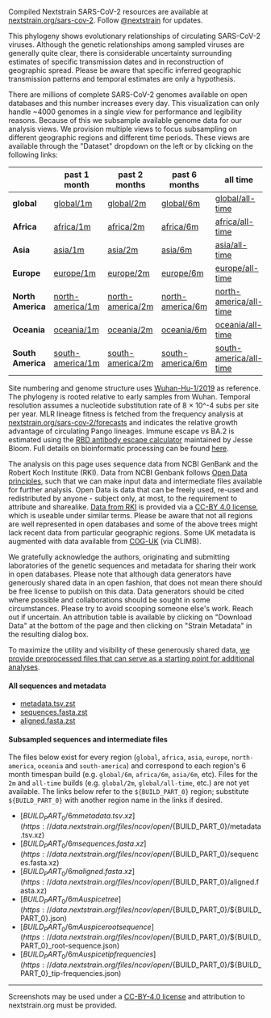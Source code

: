 Compiled Nextstrain SARS-CoV-2 resources are available at [nextstrain.org/sars-cov-2](https://nextstrain.org/sars-cov-2/). Follow [@nextstrain](https://twitter.com/nextstrain) for updates.

This phylogeny shows evolutionary relationships of circulating SARS-CoV-2 viruses. Although the genetic relationships among sampled viruses are generally quite clear, there is considerable uncertainty surrounding estimates of specific transmission dates and in reconstruction of geographic spread. Please be aware that specific inferred geographic transmission patterns and temporal estimates are only a hypothesis.

There are millions of complete SARS-CoV-2 genomes available on open databases and this number increases every day. This visualization can only handle ~4000 genomes in a single view for performance and legibility reasons. Because of this we subsample available genome data for our analysis views. We provision multiple views to focus subsampling on different geographic regions and different time periods. These views are available through the "Dataset" dropdown on the left or by clicking on the following links:

| &nbsp;            | past 1 month                                                             | past 2 months                                                            | past 6 months                                                            | all time                                                                             |
| ----------------- | ------------------------------------------------------------------------ | ------------------------------------------------------------------------ | ------------------------------------------------------------------------ | ------------------------------------------------------------------------------------ |
| **global**        | [global/1m](/ncov/open/global/1m)                                        | [global/2m](/ncov/open/global/2m)                                        | [global/6m](/ncov/open/global/6m)                                        | [global/all-time](/ncov/open/global/all-time)                                        |
| **Africa**        | [africa/1m](/ncov/open/africa/1m?f_region=Africa)                        | [africa/2m](/ncov/open/africa/2m?f_region=Africa)                        | [africa/6m](/ncov/open/africa/6m?f_region=Africa)                        | [africa/all-time](/ncov/open/africa/all-time?f_region=Africa)                        |
| **Asia**          | [asia/1m](/ncov/open/asia/1m?f_region=Asia)                              | [asia/2m](/ncov/open/asia/2m?f_region=Asia)                              | [asia/6m](/ncov/open/asia/6m?f_region=Asia)                              | [asia/all-time](/ncov/open/asia/all-time?f_region=Asia)                              |
| **Europe**        | [europe/1m](/ncov/open/europe/1m?f_region=Europe)                        | [europe/2m](/ncov/open/europe/2m?f_region=Europe)                        | [europe/6m](/ncov/open/europe/6m?f_region=Europe)                        | [europe/all-time](/ncov/open/europe/all-time?f_region=Europe)                        |
| **North America** | [north-america/1m](/ncov/open/north-america/1m?f_region=North%20America) | [north-america/2m](/ncov/open/north-america/2m?f_region=North%20America) | [north-america/6m](/ncov/open/north-america/6m?f_region=North%20America) | [north-america/all-time](/ncov/open/north-america/all-time?f_region=North%20America) |
| **Oceania**       | [oceania/1m](/ncov/open/oceania/1m?f_region=Oceania)                     | [oceania/2m](/ncov/open/oceania/2m?f_region=Oceania)                     | [oceania/6m](/ncov/open/oceania/6m?f_region=Oceania)                     | [oceania/all-time](/ncov/open/oceania/all-time?f_region=Oceania)                     |
| **South America** | [south-america/1m](/ncov/open/south-america/1m?f_region=South%20America) | [south-america/2m](/ncov/open/south-america/2m?f_region=South%20America) | [south-america/6m](/ncov/open/south-america/6m?f_region=South%20America) | [south-america/all-time](/ncov/open/south-america/all-time?f_region=South%20America) |

Site numbering and genome structure uses [Wuhan-Hu-1/2019](https://www.ncbi.nlm.nih.gov/nuccore/MN908947) as reference. The phylogeny is rooted relative to early samples from Wuhan. Temporal resolution assumes a nucleotide substitution rate of 8 &times; 10^-4 subs per site per year. MLR lineage fitness is fetched from the frequency analysis at [nextstrain.org/sars-cov-2/forecasts](https://nextstrain.org/sars-cov-2/forecasts) and indicates the relative growth advantage of circulating Pango lineages. Immune escape vs BA.2 is estimated using the [RBD antibody escape calculator](https://jbloomlab.github.io/SARS2-RBD-escape-calc/) maintained by Jesse Bloom. Full details on bioinformatic processing can be found [here](https://github.com/nextstrain/ncov).

The analysis on this page uses sequence data from NCBI GenBank and the Robert Koch Institute (RKI). Data from NCBI Genbank follows [Open Data principles](https://opendatahandbook.org/guide/en/what-is-open-data/), such that we can make input data and intermediate files available for further analysis. Open Data is data that can be freely used, re-used and redistributed by anyone - subject only, at most, to the requirement to attribute and sharealike. [Data from RKI](https://github.com/robert-koch-institut/SARS-CoV-2-Sequenzdaten_aus_Deutschland) is provided via a [CC-BY 4.0 license](https://creativecommons.org/licenses/by/4.0/), which is useable under similar terms. Please be aware that not all regions are well represented in open databases and some of the above trees might lack recent data from particular geographic regions. Some UK metadata is augmented with data available from [COG-UK](https://www.cogconsortium.uk/priority-areas/data-linkage-analysis/public-data-analysis/) (via CLIMB).

We gratefully acknowledge the authors, originating and submitting laboratories of the genetic sequences and metadata for sharing their work in open databases. Please note that although data generators have generously shared data in an open fashion, that does not mean there should be free license to publish on this data. Data generators should be cited where possible and collaborations should be sought in some circumstances. Please try to avoid scooping someone else's work. Reach out if uncertain. An attribution table is available by clicking on "Download Data" at the bottom of the page and then clicking on "Strain Metadata" in the resulting dialog box.

To maximize the utility and visibility of these generously shared data, [we provide preprocessed files that can serve as a starting point for additional analyses](https://docs.nextstrain.org/projects/ncov/en/latest/reference/remote_inputs.html).

#### All sequences and metadata

- [metadata.tsv.zst](https://data.nextstrain.org/files/ncov/open/metadata.tsv.zst)
- [sequences.fasta.zst](https://data.nextstrain.org/files/ncov/open/sequences.fasta.zst)
- [aligned.fasta.zst](https://data.nextstrain.org/files/ncov/open/aligned.fasta.zst)

#### Subsampled sequences and intermediate files

The files below exist for every region (`global`, `africa`, `asia`, `europe`, `north-america`, `oceania` and `south-america`) and correspond to each region's 6 month timespan build (e.g. `global/6m`, `africa/6m`, `asia/6m`, etc).
Files for the `2m` and `all-time` builds (e.g. `global/2m`, `global/all-time`, etc.) are not yet available.
The links below refer to the `${BUILD_PART_0}` region; substitute `${BUILD_PART_0}` with another region name in the links if desired.

- [${BUILD_PART_0}/6m metadata.tsv.xz](https://data.nextstrain.org/files/ncov/open/${BUILD_PART_0}/metadata.tsv.xz)
- [${BUILD_PART_0}/6m sequences.fasta.xz](https://data.nextstrain.org/files/ncov/open/${BUILD_PART_0}/sequences.fasta.xz)
- [${BUILD_PART_0}/6m aligned.fasta.xz](https://data.nextstrain.org/files/ncov/open/${BUILD_PART_0}/aligned.fasta.xz)
- [${BUILD_PART_0}/6m Auspice tree](https://data.nextstrain.org/files/ncov/open/${BUILD_PART_0}/${BUILD_PART_0}.json)
- [${BUILD_PART_0}/6m Auspice root sequence](https://data.nextstrain.org/files/ncov/open/${BUILD_PART_0}/${BUILD_PART_0}_root-sequence.json)
- [${BUILD_PART_0}/6m Auspice tip frequencies](https://data.nextstrain.org/files/ncov/open/${BUILD_PART_0}/${BUILD_PART_0}_tip-frequencies.json)

---

Screenshots may be used under a [CC-BY-4.0 license](https://creativecommons.org/licenses/by/4.0/) and attribution to nextstrain.org must be provided.
